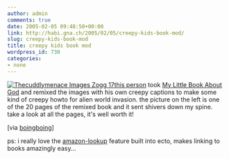 ```yaml
---
author: admin
comments: true
date: 2005-02-05 09:48:50+00:00
link: http://habi.gna.ch/2005/02/05/creepy-kids-book-mod/
slug: creepy-kids-book-mod
title: creepy kids book mod
wordpress_id: 730
categories:
- none
---
```



[![ Thecuddlymenace Images Zogg 17](http://habi.gna.ch/blog/images/_TheCuddlyMenace_images_zogg_17-tm.jpg)](http://habi.gna.ch/blog/images/_TheCuddlyMenace_images_zogg_17.jpg)[this person](http://www.bitfurnace.com/TheCuddlyMenace/) took [My Little Book About God](http://www.amazon.com/exec/obidos/tg/detail/-/0307203123/habignach-20) and remixed the images with his own creepy captions to make some kind of creepy howto for alien world invasion. the picture on the left is one of the 20 pages of the remixed book and it sent shivers down my spine. take a look at all the pages, it's well worth it!


  

[via [boingboing](http://www.boingboing.net/2005/02/04/religious_picture_bo.html)]



ps: i really love the [amazon-lookup](http://ecto.kung-foo.tv/archives/001207.php) feature built into ecto, makes linking to books amazingly easy...

